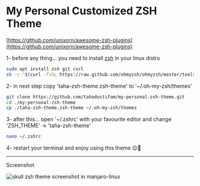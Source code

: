 # My Personal Customized ZSH Theme

[https://github.com/unixorn/awesome-zsh-plugins](https://github.com/unixorn/awesome-zsh-plugins)

1- before any thing... you need to install [zsh](https://ohmyz.sh/) in your linux distro <br>
```bash
sudo apt install zsh git curl
sh -c "$(curl -fsSL https://raw.github.com/ohmyzsh/ohmyzsh/master/tools/install.sh)"
```
2- in next step copy 'taha-zsh-theme.zsh-theme' to '~/.oh-my-zsh/themes'
```bash
git clone https://github.com/tahadostifam/my-personal-zsh-theme.git
cd ./my-personal-zsh-theme
cp ./taha-zsh-theme.zsh-theme ~/.oh-my-zsh/themes
```
3- after this... open '~/.zshrc' with your favourite editor and change 'ZSH_THEME' -> 'taha-zsh-theme'
```bash
nano ~/.zshrc
```
4- restart your terminal and enjoy using this theme 😉💋

***
Screenshot

![skull zsh theme screenshot in manjaro-linux](https://raw.githubusercontent.com/tahadostifam/skull-zsh/master/screenshot.png)
